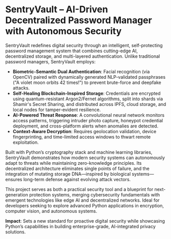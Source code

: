 # **SentryVault – AI-Driven Decentralized Password Manager with Autonomous Security**

SentryVault redefines digital security through an intelligent, self-protecting password management system that combines cutting-edge AI, decentralized storage, and multi-layered authentication. Unlike traditional password managers, SentryVault employs:

- **Biometric-Semantic Dual Authentication**: Facial recognition (via OpenCV) paired with dynamically generated NLP-validated passphrases ("A violet moon orbits 42 times!") to prevent brute-force and deepfake attacks.
- **Self-Healing Blockchain-Inspired Storage**: Credentials are encrypted using quantum-resistant Argon2/Fernet algorithms, split into shards via Shamir's Secret Sharing, and distributed across IPFS, cloud storage, and local nodes for tamper-evident resilience.
- **AI-Powered Threat Response**: A convolutional neural network monitors access patterns, triggering intruder photo capture, honeypot credential deployment, and cross-platform alerts when anomalies are detected.
- **Context-Aware Decryption**: Requires geolocation validation, device fingerprinting, and time-limited access windows to thwart remote exploitation.

Built with Python’s cryptography stack and machine learning libraries, SentryVault demonstrates how modern security systems can autonomously adapt to threats while maintaining zero-knowledge principles. Its decentralized architecture eliminates single points of failure, and the integration of mutating storage DNA—inspired by biological systems—ensures long-term defense against evolving attack vectors.

This project serves as both a practical security tool and a blueprint for next-generation protection systems, merging cybersecurity fundamentals with emergent technologies like edge AI and decentralized networks. Ideal for developers seeking to explore advanced Python applications in encryption, computer vision, and autonomous systems.

**Impact**: Sets a new standard for proactive digital security while showcasing Python’s capabilities in building enterprise-grade, AI-integrated privacy solutions.
